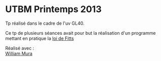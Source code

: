 # UTBM Printemps 2013

Tp réalisé dans le cadre de l'uv GL40.  

Ce tp de plusieurs séances avait pour but la réalisation d'un programme mettant en pratique la [loi de Fitts](http://fr.wikipedia.org/wiki/Loi_de_Fitts) 

Réalisé avec  :  
[William Mura](https://github.com/william57m)

